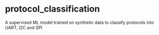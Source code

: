 # protocol_classification
A supervised ML model trained on synthetic data to classify protocols into UART, I2C and SPI
